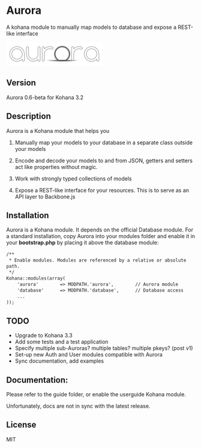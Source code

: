 Aurora
======

A kohana module to manually map models to database and expose a REST-like interface

![Aurora](aurora.png?raw=true)

Version
--------
Aurora 0.6-beta for Kohana 3.2


Description
------------

Aurora is a Kohana module that helps you

1.  Manually map your models to your database in a separate class outside your models

2.  Encode and decode your models to and from JSON, getters and setters act like
	properties without magic.

3.  Work with strongly typed collections of models

4.  Expose a REST-like interface for your resources. This is to serve as an API layer
	to Backbone.js

Installation
------------

Aurora is a Kohana module. It depends on the official Database module.
For a standard installation, copy Aurora into your modules folder and enable it
in your **bootstrap.php** by placing it above the database module:

	/**
	 * Enable modules. Modules are referenced by a relative or absolute path.
	 */
	Kohana::modules(array(
		'aurora'		=> MODPATH.'aurora',		// Aurora module
		'database'		=> MODPATH.'database',		// Database access
		...
	));


TODO
-----
  - Upgrade to Kohana 3.3
  - Add some tests and a test application
  - Specify multiple sub-Auroras? multiple tables? multiple pkeys?  (post v1)
  - Set-up new Auth and User modules compatible with Aurora
  - Sync documentation, add examples

Documentation:
---------------
Please refer to the guide folder, or enable the userguide Kohana module.

Unfortunately, docs are not in sync with the latest release.


License
--------

MIT
